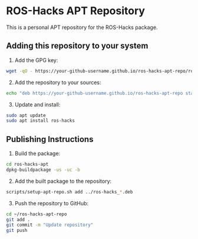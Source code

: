 # ROS-Hacks APT Repository

This is a personal APT repository for the ROS-Hacks package.

## Adding this repository to your system

1. Add the GPG key:
```bash
wget -qO - https://your-github-username.github.io/ros-hacks-apt-repo/ros-hacks-apt.key | sudo apt-key add -
```

2. Add the repository to your sources:
```bash
echo "deb https://your-github-username.github.io/ros-hacks-apt-repo stable main" | sudo tee /etc/apt/sources.list.d/ros-hacks.list
```

3. Update and install:
```bash
sudo apt update
sudo apt install ros-hacks
```

## Publishing Instructions

1. Build the package:
```bash
cd ros-hacks-apt
dpkg-buildpackage -us -uc -b
```

2. Add the built package to the repository:
```bash
scripts/setup-apt-repo.sh add ../ros-hacks_*.deb
```

3. Push the repository to GitHub:
```bash
cd ~/ros-hacks-apt-repo
git add .
git commit -m "Update repository"
git push
```

